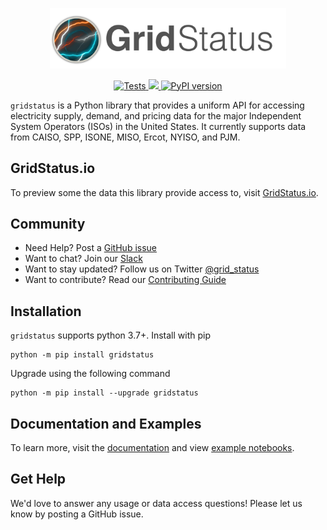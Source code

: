 <p align="center">
<img width=75% src="/gridstatus-header.png" alt="gridstatus logo" />
</p>

<p align="center">
    <a href="https://github.com/kmax12/gridstatus/actions?query=branch%3Amain+workflow%3ATests" target="_blank">
        <img src="https://github.com/kmax12/gridstatus/workflows/Tests/badge.svg?branch=main" alt="Tests" />
    </a>
    <a href="https://codecov.io/gh/kmax12/gridstatus">
        <img src="https://codecov.io/gh/kmax12/gridstatus/branch/main/graph/badge.svg"/>
    </a>
    <a href="https://badge.fury.io/py/gridstatus">
        <img src="https://badge.fury.io/py/gridstatus.svg?maxAge=2592000" alt="PyPI version">
    </a>
</p>

`gridstatus` is a Python library that provides a uniform API for accessing electricity supply, demand, and pricing data for the major Independent System Operators (ISOs) in the United States. It currently supports data from CAISO, SPP, ISONE, MISO, Ercot, NYISO, and PJM.


## GridStatus.io

To preview some the data this library provide access to, visit [GridStatus.io](https://www.gridstatus.io/).

## Community

* Need Help? Post a [GitHub issue](https://github.com/kmax12/gridstatus/issues) 
* Want to chat? Join our [Slack](https://join.slack.com/t/gridstatus/shared_invite/zt-1jk6vlzt2-Lzz4pdpjkJYVUJkynOiIvQ)
* Want to stay updated? Follow us on Twitter [@grid_status](https://twitter.com/grid_status)
* Want to contribute? Read our [Contributing Guide](CONTRIBUTING.md)

## Installation

`gridstatus` supports python 3.7+. Install with pip

```
python -m pip install gridstatus
```

Upgrade using the following command

```
python -m pip install --upgrade gridstatus
```

## Documentation and Examples

To learn more, visit the [documentation](https://docs.gridstatus.io/) and view [example notebooks](https://docs.gridstatus.io/en/latest/Examples/index.html).

## Get Help

We'd love to answer any usage or data access questions! Please let us know by posting a GitHub issue.
